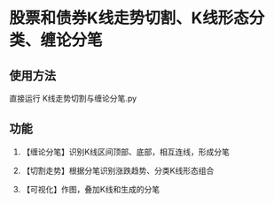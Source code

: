 # 股票和债券K线走势切割、K线形态分类、缠论分笔  

## 使用方法  

直接运行 K线走势切割与缠论分笔.py  

## 功能  

1. 【缠论分笔】识别K线区间顶部、底部，相互连线，形成分笔  

2. 【切割走势】根据分笔识别涨跌趋势、分类K线形态组合  

3. 【可视化】作图，叠加K线和生成的分笔  
